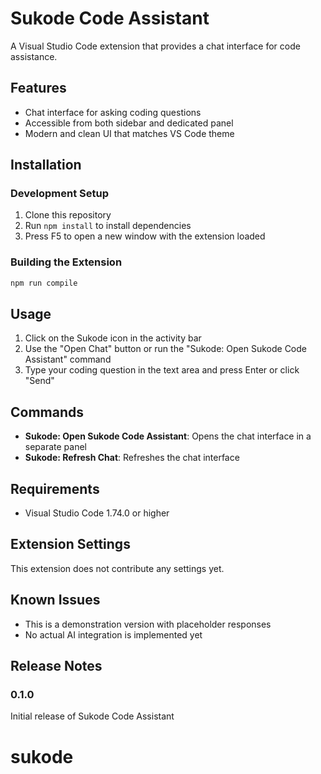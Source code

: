 # Sukode Code Assistant 

A Visual Studio Code extension that provides a chat interface for code assistance.

## Features

- Chat interface for asking coding questions
- Accessible from both sidebar and dedicated panel
- Modern and clean UI that matches VS Code theme

## Installation

### Development Setup

1. Clone this repository
2. Run `npm install` to install dependencies
3. Press F5 to open a new window with the extension loaded

### Building the Extension

```bash
npm run compile
```

## Usage

1. Click on the Sukode icon in the activity bar
2. Use the "Open Chat" button or run the "Sukode: Open Sukode Code Assistant" command
3. Type your coding question in the text area and press Enter or click "Send"

## Commands

- **Sukode: Open Sukode Code Assistant**: Opens the chat interface in a separate panel
- **Sukode: Refresh Chat**: Refreshes the chat interface

## Requirements

- Visual Studio Code 1.74.0 or higher

## Extension Settings

This extension does not contribute any settings yet.

## Known Issues

- This is a demonstration version with placeholder responses
- No actual AI integration is implemented yet

## Release Notes

### 0.1.0

Initial release of Sukode Code Assistant
# sukode
